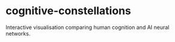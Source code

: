 # cognitive-constellations
Interactive visualisation comparing human cognition and AI neural networks.
